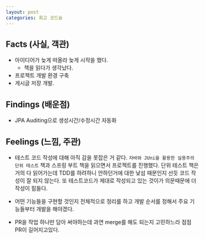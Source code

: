 ```yaml
---
layout: post
categories: 회고 코드숨 
---
```


## Facts (사실, 객관)
- 아이디어가 늦게 떠올라 늦게 시작을 했다. 
  - 책을 읽다가 생각났다.
- 프로젝트 개발 환경 구축
- 게시글 저장 개발.

## Findings (배운점)
- JPA Auditing으로 생성시간/수정시간 자동화 

## Feelings (느낌, 주관)

- 테스트 코드 작성에 대해 아직 감을 못잡은 거 같다. `자바와 JUni을 활용한 실용주의 단위 테스트` 책과 스프링 부트 책을 읽으면서 프로젝트를 진행했다. 단위 테스트 책은 거의 다 읽어가는데 TDD를 하려하니 안하던거에 대한 낯섬 때문인지 선듯 코드 작성이 잘 되지 않는다. 또 테스트코드가 제대로 작성되고 있는 것이가 의문때문에 더 작성이 힘들다. 

- 어떤 기능들을 구현할 것인지 전체적으로 정리를 하고 개발 순서를 정해서 주요 기능들부터 개발을 해야겠다. 

- PR을 작업 하나만 담아 써야하는데 과연 merge를 해도 되는지 고민하느라 점점 PR이 길어지고있다. 
